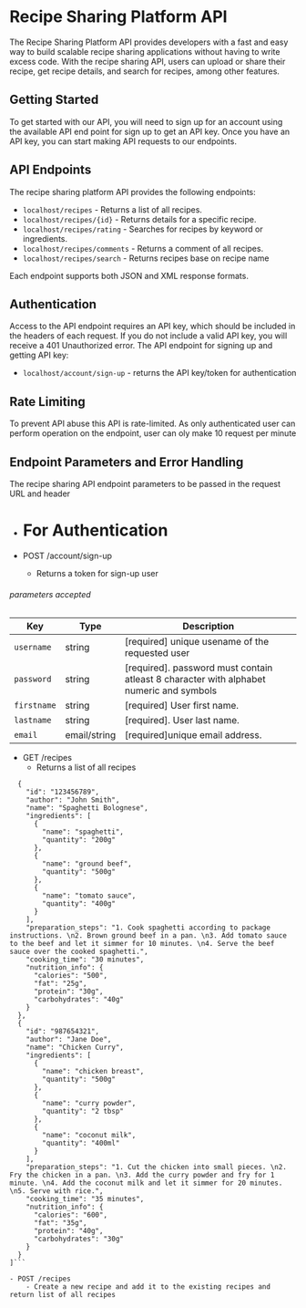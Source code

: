 # Recipe Sharing Platform API

The Recipe Sharing Platform API provides developers with a fast and easy way to build scalable recipe sharing applications without having to write excess code. With the recipe sharing API, users can upload or share their recipe, get recipe details, and search for recipes, among other features.

## Getting Started

To get started with our API, you will need to sign up for an account using the available API end point for sign up to get an API key. Once you have an API key, you can start making API requests to our endpoints.

## API Endpoints

The recipe sharing platform API provides the following endpoints:

- `localhost/recipes` - Returns a list of all recipes.
- `localhost/recipes/{id}` - Returns details for a specific recipe.
- `localhost/recipes/rating` - Searches for recipes by keyword or ingredients.
- `localhost/recipes/comments` - Returns a comment of all recipes.
- `localhost/recipes/search` - Returns recipes base on recipe name

Each endpoint supports both JSON and XML response formats.

## Authentication

Access to the API endpoint requires an API key, which should be included in the headers of each request. If you do not include a valid API key, you will receive a 401 Unauthorized error. The API endpoint for signing up and getting API key:

- `localhost/account/sign-up` - returns the API key/token for authentication

## Rate Limiting
 To prevent API abuse this API is rate-limited. As only authenticated user can perform operation on the endpoint, user can oly make
 10 request per minute


## Endpoint Parameters and Error Handling
The recipe sharing API endpoint parameters to be passed in the request URL and header

- #  For Authentication

- POST /account/sign-up
    - Returns a token for sign-up user
###### parameters accepted
| Key | Type | Description |
| --- | ---- | ----------- |
| `username` | string | [required] unique usename of the requested user|
| `password` | string | [required]. password must contain atleast 8 character with alphabet numeric and symbols|
| `firstname` | string | [required] User first name. |
| `lastname` | string | [required]. User last name. |
| `email` | email/string | [required]unique email address. |


- GET /recipes
    - Returns a list of all recipes
    
```[
  {
    "id": "123456789",
    "author": "John Smith",
    "name": "Spaghetti Bolognese",
    "ingredients": [
      {
        "name": "spaghetti",
        "quantity": "200g"
      },
      {
        "name": "ground beef",
        "quantity": "500g"
      },
      {
        "name": "tomato sauce",
        "quantity": "400g"
      }
    ],
    "preparation_steps": "1. Cook spaghetti according to package instructions. \n2. Brown ground beef in a pan. \n3. Add tomato sauce to the beef and let it simmer for 10 minutes. \n4. Serve the beef sauce over the cooked spaghetti.",
    "cooking_time": "30 minutes",
    "nutrition_info": {
      "calories": "500",
      "fat": "25g",
      "protein": "30g",
      "carbohydrates": "40g"
    }
  },
  {
    "id": "987654321",
    "author": "Jane Doe",
    "name": "Chicken Curry",
    "ingredients": [
      {
        "name": "chicken breast",
        "quantity": "500g"
      },
      {
        "name": "curry powder",
        "quantity": "2 tbsp"
      },
      {
        "name": "coconut milk",
        "quantity": "400ml"
      }
    ],
    "preparation_steps": "1. Cut the chicken into small pieces. \n2. Fry the chicken in a pan. \n3. Add the curry powder and fry for 1 minute. \n4. Add the coconut milk and let it simmer for 20 minutes. \n5. Serve with rice.",
    "cooking_time": "35 minutes",
    "nutrition_info": {
      "calories": "600",
      "fat": "35g",
      "protein": "40g",
      "carbohydrates": "30g"
    }
  }
]```

- POST /recipes
    - Create a new recipe and add it to the existing recipes and return list of all recipes 

